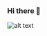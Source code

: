 ### Hi there 👋

![alt text](https://www.google.com/url?sa=i&url=https%3A%2F%2Fmarekdenko.net%2F%3Fpage_id%3D206&psig=AOvVaw2zNee7wKwPF8Z_ETJlNiva&ust=1690558705548000&source=images&cd=vfe&opi=89978449&ved=0CBEQjRxqFwoTCNCh2Yqcr4ADFQAAAAAdAAAAABAJ)

<!--
**Mr-Folder/Mr-Folder** is a ✨ _special_ ✨ repository because its `README.md` (this file) appears on your GitHub profile.

Here are some ideas to get you started:

- 🔭 I’m currently working on ...
- 🌱 I’m currently learning ...
- 👯 I’m looking to collaborate on ...
- 🤔 I’m looking for help with ...
- 💬 Ask me about ...
- 📫 How to reach me: ...
- 😄 Pronouns: ...
- ⚡ Fun fact: ...
-->
